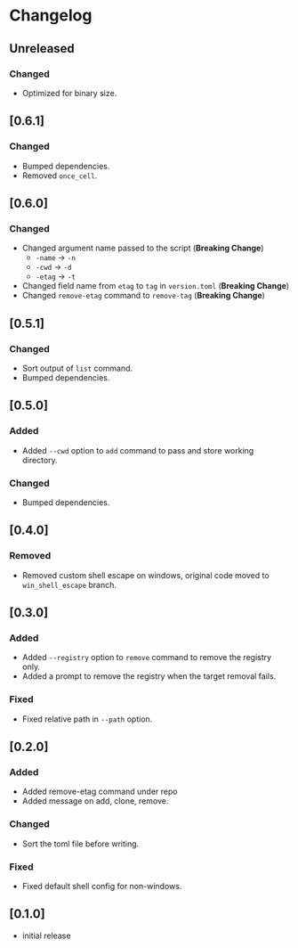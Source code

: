 # Changelog

## Unreleased

### Changed

- Optimized for binary size.

## [0.6.1]

### Changed

- Bumped dependencies.
- Removed `once_cell`.

## [0.6.0]

### Changed

- Changed argument name passed to the script (**Breaking Change**)
  - `-name` -> `-n`
  - `-cwd` -> `-d`
  - `-etag` -> `-t`
- Changed field name from `etag` to `tag` in `version.toml` (**Breaking Change**)
- Changed `remove-etag` command to `remove-tag` (**Breaking Change**)

## [0.5.1]

### Changed

- Sort output of `list` command.
- Bumped dependencies.

## [0.5.0]

### Added

- Added `--cwd` option to `add` command to pass and store working directory.

### Changed

- Bumped dependencies.

## [0.4.0]

### Removed

- Removed custom shell escape on windows, original code moved to `win_shell_escape` branch.

## [0.3.0]

### Added

- Added `--registry` option to `remove` command to remove the registry only.
- Added a prompt to remove the registry when the target removal fails.

### Fixed

- Fixed relative path in `--path` option.

## [0.2.0]

### Added

- Added remove-etag command under repo
- Added message on add, clone, remove.

### Changed

- Sort the toml file before writing.

### Fixed

- Fixed default shell config for non-windows.

## [0.1.0]

- initial release
